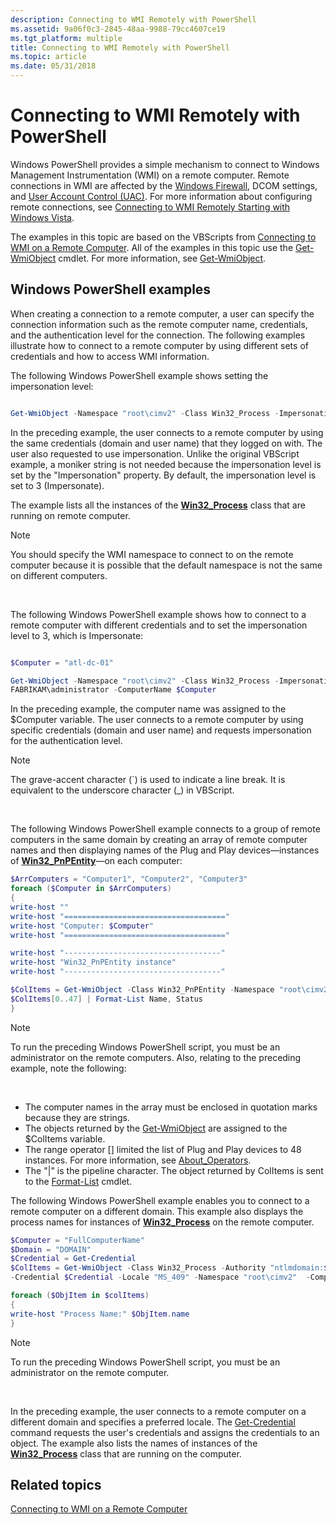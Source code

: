 ```yaml
---
description: Connecting to WMI Remotely with PowerShell
ms.assetid: 9a06f0c3-2845-48aa-9988-79cc4607ce19
ms.tgt_platform: multiple
title: Connecting to WMI Remotely with PowerShell
ms.topic: article
ms.date: 05/31/2018
---
```


# Connecting to WMI Remotely with PowerShell

Windows PowerShell provides a simple mechanism to connect to Windows Management Instrumentation (WMI) on a remote computer. Remote connections in WMI are affected by the [Windows Firewall](/previous-versions/windows/it-pro/windows-server-2008-R2-and-2008/cc754274(v=ws.11)), DCOM settings, and [User Account Control (UAC)](/previous-versions/aa905108(v=msdn.10)). For more information about configuring remote connections, see [Connecting to WMI Remotely Starting with Windows Vista](connecting-to-wmi-remotely-starting-with-vista.md).

The examples in this topic are based on the VBScripts from [Connecting to WMI on a Remote Computer](connecting-to-wmi-on-a-remote-computer.md). All of the examples in this topic use the [Get-WmiObject](/previous-versions//dd315295(v=technet.10)) cmdlet. For more information, see [Get-WmiObject](/previous-versions//dd315295(v=technet.10)).

## Windows PowerShell examples

When creating a connection to a remote computer, a user can specify the connection information such as the remote computer name, credentials, and the authentication level for the connection. The following examples illustrate how to connect to a remote computer by using different sets of credentials and how to access WMI information.

The following Windows PowerShell example shows setting the impersonation level:


```PowerShell

Get-WmiObject -Namespace "root\cimv2" -Class Win32_Process -Impersonation 3 -ComputerName Computer_B
```



In the preceding example, the user connects to a remote computer by using the same credentials (domain and user name) that they logged on with. The user also requested to use impersonation. Unlike the original VBScript example, a moniker string is not needed because the impersonation level is set by the "Impersonation" property. By default, the impersonation level is set to 3 (Impersonate).

The example lists all the instances of the [**Win32\_Process**](/windows/desktop/CIMWin32Prov/win32-process) class that are running on remote computer.

> [!Note]  
> You should specify the WMI namespace to connect to on the remote computer because it is possible that the default namespace is not the same on different computers.

 

The following Windows PowerShell example shows how to connect to a remote computer with different credentials and to set the impersonation level to 3, which is Impersonate:


```PowerShell

$Computer = "atl-dc-01"

Get-WmiObject -Namespace "root\cimv2" -Class Win32_Process -Impersonation 3 -Credential `
FABRIKAM\administrator -ComputerName $Computer
```



In the preceding example, the computer name was assigned to the $Computer variable. The user connects to a remote computer by using specific credentials (domain and user name) and requests impersonation for the authentication level.

> [!Note]  
> The grave-accent character (\`) is used to indicate a line break. It is equivalent to the underscore character (\_) in VBScript.

 

The following Windows PowerShell example connects to a group of remote computers in the same domain by creating an array of remote computer names and then displaying names of the Plug and Play devices—instances of [**Win32\_PnPEntity**](/windows/desktop/CIMWin32Prov/win32-pnpentity)—on each computer:


```PowerShell
$ArrComputers = "Computer1", "Computer2", "Computer3"
foreach ($Computer in $ArrComputers) 
{
write-host ""
write-host "===================================="
write-host "Computer: $Computer"
write-host "===================================="

write-host "-----------------------------------"
write-host "Win32_PnPEntity instance"
write-host "-----------------------------------"

$ColItems = Get-WmiObject -Class Win32_PnPEntity -Namespace "root\cimv2" -Computer $Computer
$ColItems[0..47] | Format-List Name, Status
}
```



> [!Note]  
> To run the preceding Windows PowerShell script, you must be an administrator on the remote computers. Also, relating to the preceding example, note the following:

 

-   The computer names in the array must be enclosed in quotation marks because they are strings.
-   The objects returned by the [Get-WmiObject](/previous-versions//dd315295(v=technet.10)) are assigned to the $ColItems variable.
-   The range operator \[\] limited the list of Plug and Play devices to 48 instances. For more information, see [About\_Operators](/previous-versions//dd347588(v=technet.10)).
-   The "\|" is the pipeline character. The object returned by ColItems is sent to the [Format-List]( /previous-versions//dd347700(v=technet.10)) cmdlet.

The following Windows PowerShell example enables you to connect to a remote computer on a different domain. This example also displays the process names for instances of [**Win32\_Process**](/windows/desktop/CIMWin32Prov/win32-process) on the remote computer.


```PowerShell
$Computer = "FullComputerName" 
$Domain = "DOMAIN"
$Credential = Get-Credential
$ColItems = Get-WmiObject -Class Win32_Process -Authority "ntlmdomain:$Domain" `
-Credential $Credential -Locale "MS_409" -Namespace "root\cimv2"  -ComputerName $Computer

foreach ($ObjItem in $colItems) 
{
write-host "Process Name:" $ObjItem.name
}
```



> [!Note]  
> To run the preceding Windows PowerShell script, you must be an administrator on the remote computer.

 

In the preceding example, the user connects to a remote computer on a different domain and specifies a preferred locale. The [Get-Credential](/previous-versions//dd315327(v=technet.10)) command requests the user's credentials and assigns the credentials to an object. The example also lists the names of instances of the [**Win32\_Process**](/windows/desktop/CIMWin32Prov/win32-process) class that are running on the computer.

## Related topics

<dl> <dt>

[Connecting to WMI on a Remote Computer](connecting-to-wmi-on-a-remote-computer.md)
</dt> </dl>

 

 

